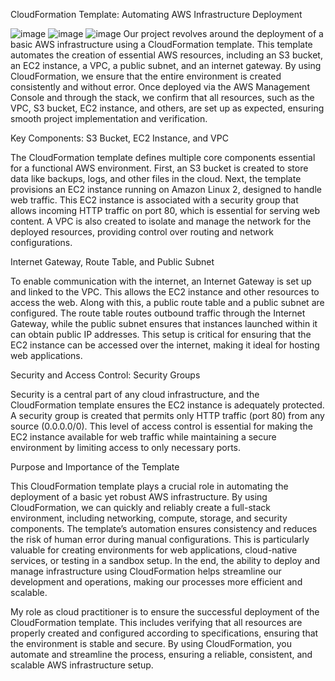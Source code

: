 CloudFormation Template: Automating AWS Infrastructure Deployment

![image](https://github.com/user-attachments/assets/e020c6e8-e4e4-480e-a515-a0f6549863c5) ![image](https://github.com/user-attachments/assets/3f43fec5-b8d5-4414-bf0a-4ac37f2a87ad) ![image](https://github.com/user-attachments/assets/a2062901-75a4-481e-b613-bf11928d7b71) 
Our project revolves around the deployment of a basic AWS infrastructure using a CloudFormation template. This template automates the creation of essential AWS resources, including an S3 bucket, an EC2 instance, a VPC, a public subnet, and an internet gateway. By using CloudFormation, we ensure that the entire environment is created consistently and without error. Once deployed via the AWS Management Console and through the stack, we confirm that all resources, such as the VPC, S3 bucket, EC2 instance, and others, are set up as expected, ensuring smooth project implementation and verification.

Key Components: S3 Bucket, EC2 Instance, and VPC

The CloudFormation template defines multiple core components essential for a functional AWS environment. First, an S3 bucket is created to store data like backups, logs, and other files in the cloud. Next, the template provisions an EC2 instance running on Amazon Linux 2, designed to handle web traffic. This EC2 instance is associated with a security group that allows incoming HTTP traffic on port 80, which is essential for serving web content. A VPC is also created to isolate and manage the network for the deployed resources, providing control over routing and network configurations.

Internet Gateway, Route Table, and Public Subnet

To enable communication with the internet, an Internet Gateway is set up and linked to the VPC. This allows the EC2 instance and other resources to access the web. Along with this, a public route table and a public subnet are configured. The route table routes outbound traffic through the Internet Gateway, while the public subnet ensures that instances launched within it can obtain public IP addresses. This setup is critical for ensuring that the EC2 instance can be accessed over the internet, making it ideal for hosting web applications.

Security and Access Control: Security Groups

Security is a central part of any cloud infrastructure, and the CloudFormation template ensures the EC2 instance is adequately protected. A security group is created that permits only HTTP traffic (port 80) from any source (0.0.0.0/0). This level of access control is essential for making the EC2 instance available for web traffic while maintaining a secure environment by limiting access to only necessary ports.

Purpose and Importance of the Template

This CloudFormation template plays a crucial role in automating the deployment of a basic yet robust AWS infrastructure. By using CloudFormation, we can quickly and reliably create a full-stack environment, including networking, compute, storage, and security components. The template’s automation ensures consistency and reduces the risk of human error during manual configurations. This is particularly valuable for creating environments for web applications, cloud-native services, or testing in a sandbox setup. In the end, the ability to deploy and manage infrastructure using CloudFormation helps streamline our development and operations, making our processes more efficient and scalable. 

My role as cloud practitioner is to ensure the successful deployment of the CloudFormation template. This includes verifying that all resources are properly created and configured according to specifications, ensuring that the environment is stable and secure. By using CloudFormation, you automate and streamline the process, ensuring a reliable, consistent, and scalable AWS infrastructure setup.
